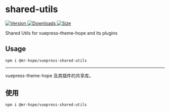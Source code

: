 # shared-utils

[![Version](https://img.shields.io/npm/v/@mr-hope/vuepress-shared-utils.svg?style=flat-square&logo=npm) ![Downloads](https://img.shields.io/npm/dm/@mr-hope/vuepress-shared-utils.svg?style=flat-square&logo=npm) ![Size](https://img.shields.io/bundlephobia/min/@mr-hope/vuepress-shared-utils?style=flat-square&logo=npm)](https://www.npmjs.com/package/@mr-hope/vuepress-shared-utils)

Shared Utils for vuepress-theme-hope and its plugins

## Usage

```bash
npm i @mr-hope/vuepress-shared-utils
```

---

vuepress-theme-hope 及其插件的共享库。

## 使用

```bash
npm i @mr-hope/vuepress-shared-utils
```
